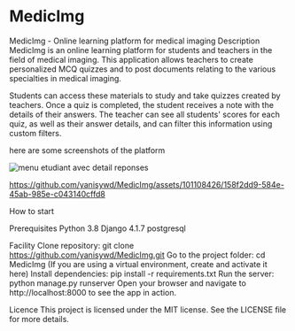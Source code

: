 # MedicImg
MedicImg - Online learning platform for medical imaging
Description
MedicImg is an online learning platform for students and teachers in the field of medical imaging. This application allows teachers to create personalized MCQ quizzes and to post documents relating to the various specialties in medical imaging.

Students can access these materials to study and take quizzes created by teachers. Once a quiz is completed, the student receives a note with the details of their answers. The teacher can see all students' scores for each quiz, as well as their answer details, and can filter this information using custom filters.

here are some screenshots of the platform

![menu etudiant avec detail reponses](https://github.com/yanisywd/MedicImg/assets/101108426/2d0e7f40-0207-497b-ba5b-5a7c80fc4db7)

https://github.com/yanisywd/MedicImg/assets/101108426/158f2dd9-584e-45ab-985e-c043140cffd8

How to start

Prerequisites
 Python 3.8
 Django 4.1.7
 postgresql

Facility
Clone repository: git clone https://github.com/yanisywd/MedicImg.git
Go to the project folder: cd MedicImg
(If you are using a virtual environment, create and activate it here)
Install dependencies: pip install -r requirements.txt
Run the server: python manage.py runserver
Open your browser and navigate to http://localhost:8000 to see the app in action.

Licence
This project is licensed under the MIT license. See the LICENSE file for more details.
